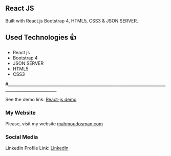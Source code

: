 ## React JS

 Built  with  React.js Bootstrap 4, HTML5, CSS3 & JSON SERVER.
## Used Technologies :+1: 
 * React js
 * Bootstrap 4
 * JSON SERVER
 * HTML5
 * CSS3


#______________________________________________________________________________________________________

See the demo link:
[React-js demo](https://react-mini-blog-fqueejdr2.vercel.app/)

### My Website

Please, visit my website
[mahmoudosman.com](http://www.mahmoudosman.com/)


### Social Media

LinkedIn Profile Link: [LinkedIn](https://www.linkedin.com/in/mahmoudaoman/) 
